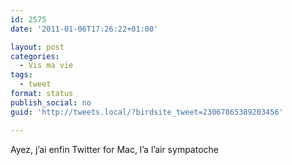 ```yaml
---
id: 2575
date: '2011-01-06T17:26:22+01:00'

layout: post
categories:
  - Vis ma vie
tags:
  - tweet
format: status
publish_social: no
guid: 'http://tweets.local/?birdsite_tweet=23067865389203456'

---
```


Ayez, j’ai enfin Twitter for Mac, l’a l’air sympatoche